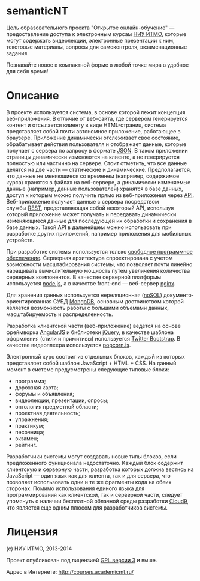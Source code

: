 semanticNT
==========

Цель образовательного проекта "Открытое онлайн-обучение" — предоставление доступа к электронным курсам [НИУ ИТМО](http://www.ifmo.ru/), которые могут содержать видеолекции, электронные презентации к ним, текстовые материалы, вопросы для самоконтроля, экзаменационные задания.

Познавайте новое в компактной форме в любой точке мира в удобное для себя время!

Описание
========

В проекте используется система, в основе которой лежит концепция веб-приложения. В отличие от веб-сайта, где сервером генерируется контент и отсылается клиенту в виде HTML-страниц, система представляет собой почти автономное приложение, работающее в браузере. Приложение динамически отслеживает свое состояние, обрабатывает действия пользователя и отображает данные, которые получает с сервера по запросу в формате [JSON](http://ru.wikipedia.org/wiki/JSON). В таком приложении страницы динамически изменяются на клиенте, а не генерируется полностью или частично на сервере. Стоит отметить, что все данные делятся на две части — статические и динамические. Предполагается, что данные не меняющиеся со временем (например, содержимое курса) хранятся в файлах на веб-сервере, а динамически изменяемые данные (например, данные пользователей) хранятся в базе данных, доступ к которым можно получить прямо из веб-приложения через [API](http://ru.wikipedia.org/wiki/API). Веб-приложение получает данные с сервера посредством службы [REST](http://ru.wikipedia.org/wiki/REST), представляющая собой некоторый API, используя который приложение может получать и передавать динамически изменяющиеся данные для последующей их обработки и сохранения в базе данных. Такой API в дальнейшем можно использовать при разработке других приложений, например приложения для мобильных устройств. 

При разработке системы используется только [свободное программное обеспечение](http://ru.wikipedia.org/wiki/Свободное_программное_обеспечение). Серверная архитектура спроектирована с учетом возможности масштабирования системы, что позволяет почти линейно наращивать вычислительную мощность путем увеличения количества серверных компонентов. В качестве серверной платформы используется [node.js](http://nodejs.org/), а в качестве front-end — веб-сервер [nginx](http://nginx.org/). 

Для хранения данных используется нереляционная ([noSQL](http://ru.wikipedia.org/wiki/NoSQL)) документо-ориентированная СУБД [MongoDB](http://www.mongodb.org/), основным достоинством которой является возможность работы с большими объемами данных, масштабируемость и распределенность. 

Разработка клиентской части (веб-приложение) ведется на основе фреймворка [AngularJS](http://angularjs.org/) и библиотеки [jQuery](http://jquery.com/), в качестве шаблона оформления (стили и примитивы) используется [Twitter Bootstrap](http://twitter.github.io/bootstrap/). В качестве видеоплеера используется [popcorn.js](http://www.popcornjs.org/).

Электронный курс состоит из отдельных блоков, каждый из которых представляет собой шаблон JavaScript + HTML + CSS. На данный момент в системе предусмотрены следующие типовые блоки: 

 * программа;
 * дорожная карта;
 * форумы и объявления;
 * видеолекции, презентации, опросы;
 * онтология предметной области;
 * проектная деятельность;
 * упражнения;
 * практикум;
 * песочница;
 * экзамен;
 * рейтинг.

Разработчики системы могут создавать новые типы блоков, если предложенного функционала недостаточно. Каждый блок содержит клиентскую и серверную части,  разработка которых должна вестись на JavaScript — один язык как для клиента, так и для сервера, что позволяет использовать одни и те же фрагменты кода на обеих сторонах. Помимо использования единого языка для программирования как клиентской, так и серверной части, следует упомянуть о наличии бесплатной облачной среды разработки [Cloud9](https://c9.io/), что является еще одним плюсом для разработчиков системы.

Лицензия
========

(с) НИУ ИТМО, 2013-2014

Проект опубликован под лицензией [GPL версии 3](http://www.gnu.org/licenses/gpl-3.0.html) и выше. 

Адрес в Интернете: http://courses.academicmt.ru/

